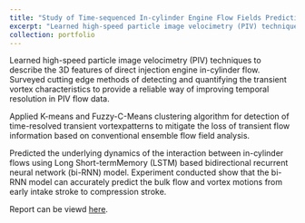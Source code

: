 ```yaml
---
title: "Study of Time-sequenced In-cylinder Engine Flow Fields Prediction"
excerpt: "Learned high-speed particle image velocimetry (PIV) techniques to describe the 3D features of direct injection engine in-cylinder flow. Applied unsupervised learning algorithm and deep learning method for detection of time-resolved transient vortexpatterns to mitigate the loss of transient flow information based on conventional ensemble flow field analysis and to predict the bulk flow and vortex motions from early intake stroke to compression stroke."
collection: portfolio
---
```

Learned high-speed particle image velocimetry (PIV) techniques to describe the 3D features of direct injection engine in-cylinder flow. Surveyed cutting edge methods of detecting and quantifying the transient vortex characteristics to provide a reliable way of improving temporal resolution in PIV flow data. 

Applied K-means and Fuzzy-C-Means clustering algorithm for detection of time-resolved transient vortexpatterns to mitigate the loss of transient flow information based on conventional ensemble flow field analysis.

Predicted the underlying dynamics of the interaction between in-cylinder flows using Long Short-termMemory (LSTM) based bidirectional recurrent neural network (bi-RNN) model. Experiment conducted show that the bi-RNN model can accurately predict the bulk flow and vortex motions from early intake stroke to compression stroke.

Report can be viewd [here](https://www.dropbox.com/s/7p887g1c9582gcg/Revised1_final_report_wsh.pdf?dl=0).
